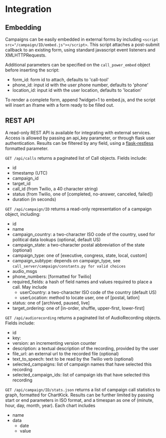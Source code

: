 
Integration
===========

Embedding
---------

Campaigns can be easily embedded in external forms by including `<script src="/campaign/ID/embed.js"></script>`. 
This script attaches a post-submit callback to an existing form, using standard javascript event listeners and XMLHTTPRequests.

Additional parameters can be specified on the `call_power_embed` object before inserting the script:

* form_id: form id to attach, defaults to 'call-tool'
* phone_id: input id with the user phone number, defaults to 'phone'
* location_id: input id with the user location, defaults to 'location'

To render a complete form, append ?widget=1 to embed.js, and the script will insert an iframe with a form ready to be filled out.

REST API
--------

A read-only REST API is available for integrating with external services. Access is allowed by passing an api_key parameter, or through flask user authentication. Results can be filtered by any field, using a [flask-restless](http://flask-restless.readthedocs.org/en/latest/searchformat.html) formatted parameter.

`GET /api/calls` returns a paginated list of Call objects. Fields include:

* id
* timestamp (UTC)
* campaign_id
* target_id
* call_id (from Twilio, a 40 character string)
* status (from Twilio, one of [completed, no-answer, canceled, failed])
* duration (in seconds)

`GET /api/campaign/ID` returns a read-only representation of a campaign object, including:

* id
* name
* campaign_country: a two-character ISO code of the country, used for political data lookups (optional, default US)
* campaign_state: a two-character postal abbreviation of the state (optional)
* campaign_type: one of [executive, congress, state, local, custom]
* campaign_subtype: depends on campaign_type, see `call_server/campaign/constants.py for valid choices`
* audio_msgs
* phone_numbers: [formatted for Twilio]
* required_fields: a hash of field names and values required to place a call. May include
	* userCountry: a two-character ISO code of the country (default US)
	* userLocation: method to locate user, one of [postal, latlon]
* status: one of [archived, paused, live]
* target_ordering: one of [in-order, shuffle, upper-first, lower-first]

`GET /api/audiorecording` returns a paginated list of AudioRecording objects. Fields include:

* id
* key: 
* version: an incrementing version counter
* description: a textual description of the recording, provided by the user
* file_url: an external url to the recorded file (optional)
* text_to_speech: text to be read by the Twilio <Say> verb (optional)
* selected_campaigns: list of campaign names that have selected this recording
* selected_campaign_ids: list of campaign ids that have selected this recording

`GET /api/campaign/ID/stats.json` returns a list of campaign call statistics to graph, formatted for ChartKick. Results can be further limited by passing start or end parameters in ISO format, and a timespan as one of (minute, hour, day, month, year). Each chart includes

* name
* data 
	* date
	* value


